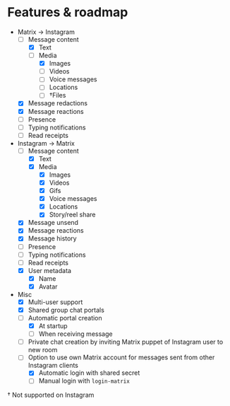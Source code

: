 # Features & roadmap

* Matrix → Instagram
  * [ ] Message content
    * [x] Text
    * [ ] Media
      * [x] Images
      * [ ] Videos
      * [ ] Voice messages
      * [ ] Locations
      * [ ] †Files
  * [x] Message redactions
  * [x] Message reactions
  * [ ] Presence
  * [ ] Typing notifications
  * [ ] Read receipts
* Instagram → Matrix
  * [ ] Message content
    * [x] Text
    * [x] Media
      * [x] Images
      * [x] Videos
      * [x] Gifs
      * [x] Voice messages
      * [x] Locations
      * [x] Story/reel share
  * [x] Message unsend
  * [x] Message reactions
  * [x] Message history
  * [ ] Presence
  * [ ] Typing notifications
  * [ ] Read receipts
  * [x] User metadata
    * [x] Name
    * [x] Avatar
* Misc
  * [x] Multi-user support
  * [x] Shared group chat portals
  * [ ] Automatic portal creation
    * [x] At startup
    * [ ] When receiving message
  * [ ] Private chat creation by inviting Matrix puppet of Instagram user to new room
  * [ ] Option to use own Matrix account for messages sent from other Instagram clients
    * [x] Automatic login with shared secret
    * [ ] Manual login with `login-matrix`

† Not supported on Instagram
